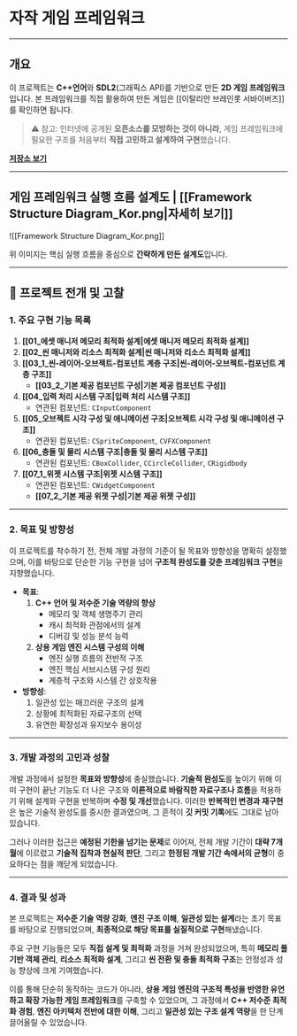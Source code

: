 # **자작 게임 프레임워크**
---
## **개요**
이 프로젝트는 **C++언어**와 **SDL2**(그래픽스 API)를 기반으로 만든 **2D 게임 프레임워크**입니다. 본 프레임워크를 직접 활용하여 만든 게임은 [[이탈리안 브레인롯 서바이버즈]]를 확인하면 됩니다.

> ⚠️ 참고: 인터넷에 공개된 **오픈소스를 모방하는 것이 아니라**, 게임 프레임워크에 필요한 구조를 처음부터 **직접 고민하고 설계하여 구현**했습니다.

[**저장소 보기**](https://github.com/Woo95/SDL2_Game_Framework)

---
## **게임 프레임워크 실행 흐름 설계도 | [[Framework Structure Diagram_Kor.png|자세히 보기]]**
![[Framework Structure Diagram_Kor.png]]

위 이미지는 핵심 실행 흐름을 중심으로 **간략하게 만든 설계도**입니다.

---
## **📂 프로젝트 전개 및 고찰**
### **1. 주요 구현 기능 목록**
1. **[[01_에셋 매니저 메모리 최적화 설계|에셋 매니저 메모리 최적화 설계]]**
2. **[[02_씬 매니저와 리소스 최적화 설계|씬 매니저와 리소스 최적화 설계]]**
3. **[[03_1_씬-레이어-오브젝트-컴포넌트 계층 구조|씬-레이어-오브젝트-컴포넌트 계층 구조]]**
	- **[[03_2_기본 제공 컴포넌트 구성|기본 제공 컴포넌트 구성]]**
4. **[[04_입력 처리 시스템 구조|입력 처리 시스템 구조]]**
	- 연관된 컴포넌트: `CInputComponent`
5. **[[05_오브젝트 시각 구성 및 애니메이션 구조|오브젝트 시각 구성 및 애니메이션 구조]]**
	- 연관된 컴포넌트: `CSpriteComponent`, `CVFXComponent`
6. **[[06_충돌 및 물리 시스템 구조|충돌 및 물리 시스템 구조]]**
	- 연관된 컴포넌트: `CBoxCollider`, `CCircleCollider`, `CRigidbody`
7. **[[07_1_위젯 시스템 구조|위젯 시스템 구조]]**
	- 연관된 컴포넌트: `CWidgetComponent`
	- **[[07_2_기본 제공 위젯 구성|기본 제공 위젯 구성]]**

---
### **2. 목표 및 방향성**
이 프로젝트를 착수하기 전, 전체 개발 과정의 기준이 될 목표와 방향성을 명확히 설정했으며, 이를 바탕으로 단순한 기능 구현을 넘어 **구조적 완성도를 갖춘 프레임워크 구현**을 지향했습니다.
- **목표**:
	1. **C++ 언어 및 저수준 기술 역량의 향상**
		- 메모리 및 객체 생명주기 관리 
		- 캐시 최적화 관점에서의 설계
		- 디버깅 및 성능 분석 능력
	2. **상용 게임 엔진 시스템 구성의 이해**
		- 엔진 실행 흐름의 전반적 구조
		- 엔진 핵심 서브시스템 구성 원리
		- 계층적 구조와 시스템 간 상호작용
- **방향성**:
	1. 일관성 있는 매끄러운 구조의 설계
	2. 상황에 최적화된 자료구조의 선택
	3. 유연한 확장성과 유지보수 용이성

---
### **3. 개발 과정의 고민과 성찰**
개발 과정에서 설정한 **목표와 방향성**에 충실했습니다. **기술적 완성도**를 높이기 위해 이미 구현이 끝난 기능도 더 나은 구조와 **이론적으로 바람직한 자료구조나 흐름**을 적용하기 위해 설계와 구현을 반복하며 **수정 및 개선**했습니다. 이러한 **반복적인 변경과 재구현**은 높은 기술적 완성도를 중시한 결과였으며, 그 흔적이 **깃 커밋 기록**에도 그대로 남아 있습니다.

그러나 이러한 접근은 **예정된 기한을 넘기는 문제**로 이어져, 전체 개발 기간이 **대략 7개월**에 이르렀고 **기술적 집착과 현실적 판단**, 그리고 **한정된 개발 기간 속에서의 균형**이 중요하다는 점을 깨닫게 되었습니다.

---
### **4. 결과 및 성과**
본 프로젝트는 **저수준 기술 역량 강화**, **엔진 구조 이해**, **일관성 있는 설계**라는 초기 목표를 바탕으로 진행되었으며, **최종적으로 해당 목표를 실질적으로 구현**해냈습니다.

주요 구현 기능들은 모두 **직접 설계 및 최적화** 과정을 거쳐 완성되었으며, 특히 **메모리 풀 기반 객체 관리**, **리소스 최적화 설계**, 그리고 **씬 전환 및 충돌 최적화 구조**는 안정성과 성능 향상에 크게 기여했습니다.

이를 통해 단순히 동작하는 코드가 아니라, **상용 게임 엔진의 구조적 특성을 반영한 유연하고 확장 가능한 게임 프레임워크**를 구축할 수 있었으며, 그 과정에서 **C++ 저수준 최적화 경험**, **엔진 아키텍처 전반에 대한 이해**, 그리고 **일관성 있는 구조 설계 역량**을 한 단계 끌어올릴 수 있었습니다.